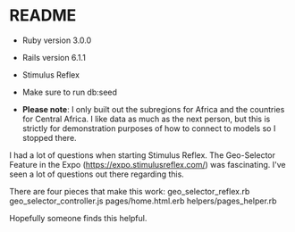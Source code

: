 # README

* Ruby version 3.0.0

* Rails version 6.1.1

* Stimulus Reflex

* Make sure to run db:seed

* **Please note**: I only built out the subregions for Africa and the countries for Central Africa. I like data as much as the next person, but this is strictly for demonstration purposes of how to connect to models so I stopped there.


I had a lot of questions when starting Stimulus Reflex. The Geo-Selector Feature in the Expo (https://expo.stimulusreflex.com/) was fascinating. I've seen a lot of questions out there regarding this. 

There are four pieces that make this work:
geo_selector_reflex.rb
geo_selector_controller.js
pages/home.html.erb
helpers/pages_helper.rb

Hopefully someone finds this helpful.